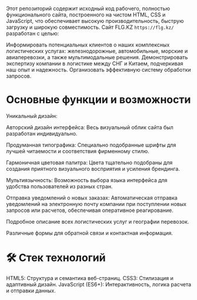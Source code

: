 Этот репозиторий содержит исходный код рабочего, полностью функционального сайта, построенного на чистом HTML, CSS и JavaScript, что обеспечивает высокую производительность, быструю загрузку и широкую совместимость.
Сайт FLG.KZ `https://flg.kz/` разработан с целью:

Информировать потенциальных клиентов о наших комплексных логистических услугах: железнодорожные, автомобильные, морские и авиаперевозки, а также мультимодальные решения.
Демонстрировать экспертизу компании в логистике между СНГ и Китаем, подчеркивая наш опыт и надежность.
Организовать эффективную систему обработки запросов.

# Основные функции и возможности
Уникальный дизайн:

Авторский дизайн интерфейса: Весь визуальный облик сайта был разработан индивидуально.

Продуманная типографика: Специально подобранные шрифты для лучшей читаемости и соответствия фирменному стилю.

Гармоничная цветовая палитра: Цвета тщательно подобраны для создания приятного визуального восприятия и усиления брендинга.

Мультиязычность: Возможность выбора языка интерфейса для удобства пользователей из разных стран.

Отправка уведомлений о новых заказах: Автоматическая отправка уведомлений на электронную почту компании при поступлении новых запросов или расчетов, обеспечивая оперативное 
реагирование.

Подробное описание всех логистических услуг и географии перевозок.

Различные формы для обратной связи и контактная информация.

# 🛠️ Стек технологий
HTML5: Структура и семантика веб-страниц.
CSS3: Стилизация и адаптивный дизайн.
JavaScript (ES6+): Интерактивность, логика расчета и отправки данных.
